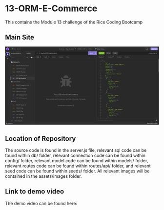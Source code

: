 # 13-ORM-E-Commerce
This contains the Module 13 challenge of the Rice Coding Bootcamp

## Main Site

![Main Site](assets/images/main-site-01.png)

## Location of Repository

The source code is found in the server.js file, relevant sql code can be found within db/ folder, relevant connection code can be found within config/ folder, relevant model code can be found within models/ folder, relevant routes code can be found within routes/api/ folder, and relevant seed code can be found within seeds/ folder. All relevant images will be contained in the assets/images folder.

## Link to demo video

The demo video can be found here: 
